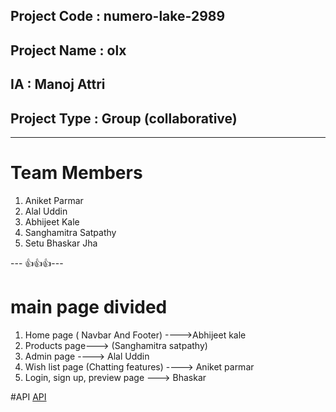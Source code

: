 

## Project Code : numero-lake-2989
## Project Name : olx
## IA : Manoj Attri
## Project Type : Group (collaborative)
---

# Team Members

1. Aniket Parmar
2. Alal Uddin
3. Abhijeet Kale
4. Sanghamitra Satpathy
5. Setu Bhaskar Jha

--- 👍👍👍---

# main page divided 

1. Home page ( Navbar And Footer)  ---->Abhijeet kale
2. Products page---> (Sanghamitra satpathy)
3. Admin page ----> Alal Uddin
4. Wish list page (Chatting features) ---->  Aniket parmar 
5. Login, sign up, preview page ---> Bhaskar

#API
[API](https://olx-database.vercel.app/)
